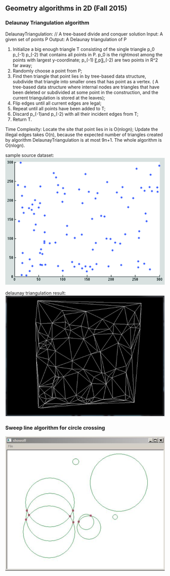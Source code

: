 ## Geometry algorithms in 2D (Fall 2015)

### Delaunay Triangulation algorithm<br />
DelaunayTriangulation:  // A tree-based divide and conquer solution
  Input: A given set of points P
  Output: A Delaunay triangulation of P
  1. Initialize a big enough triangle T consisting of the single triangle p_0 p_(-1) p_(-2)  that contains all points in P. p_0 is the rightmost among the points with largest y-coordinate; p_(-1) 〖,p〗_(-2) are two points in R^2 far away;
  2. Randomly choose a point from P;
  3. Find then triangle that point lies in by tree-based data structure, subdivide that triangle into smaller ones that has point as a vertex. ( A tree-based data structure where internal nodes are triangles that have been deleted or subdivided at some point in the construction, and the current triangulation is stored at the leaves);
  4. Flip edges until all current edges are legal;
  5. Repeat until all points have been added to T;
  6. Discard p_(-1)and p_(-2) with all their incident edges from T;
  7. Return T.

Time Complexity: 
Locate the site that point lies in is O(nlog⁡n);
Update the illegal edges takes O(n), because the expected number of triangles created by algorithm DelaunayTriangulation is at most 9n+1. The whole algorithm is O(nlog⁡n).

sample source dataset:<br />
![Alt text]( DelaunayTriangulation/screenshot02.png?raw=true "")<br />

delaunay triangulation result:<br />
![Alt text]( DelaunayTriangulation/screenshot01.png?raw=true "")<br />


### Sweep line algorithm for circle crossing<br />
![Alt text]( sweepcircles_semi/screenshot01.jpg?raw=true "")<br />
